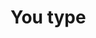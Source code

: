 
<link rel="preload" as="style" href="https://actwu.github.io/md.css" />
<link rel="stylesheet" href="https://actwu.github.io/md.css" />

# You type
###### 

<link rel='preload' as="script" href='https://iselang.github.io/num.js'>

<script src="https://iselang.github.io/num.js"> </script>

<script type="module">
app('Myurl');
fav(2);

setTimeout(async () => {
await bit.init();
let userData = await bit.get("path");
let cleanData = decodeURIComponent(userData).replace(/^\/+/, '');
pick('p').set = cleanData;

}, 50);
</script>

